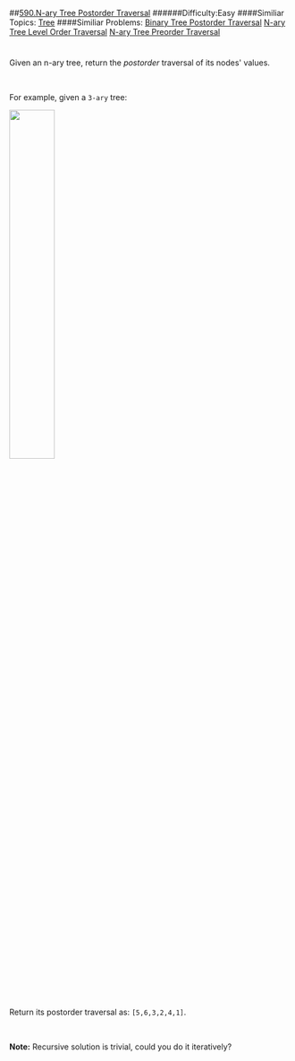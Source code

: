 ##[590.N-ary Tree Postorder Traversal](https://leetcode.com/problems/n-ary-tree-postorder-traversal/description/ "590.N-ary Tree Postorder Traversal")
######Difficulty:Easy
####Similiar Topics:
  [Tree](https://leetcode.com//tag/tree)
####Similiar Problems:
  [Binary Tree Postorder Traversal](https://leetcode.com//problems/binary-tree-postorder-traversal)  [N-ary Tree Level Order Traversal](https://leetcode.com//problems/n-ary-tree-level-order-traversal)  [N-ary Tree Preorder Traversal](https://leetcode.com//problems/n-ary-tree-preorder-traversal)
<div class="question-description__3U1T" style="padding-top: 10px;"><div><p>Given an n-ary tree, return the <i>postorder</i> traversal of its nodes' values.</p>
&#160;

<p>For example, given a <code>3-ary</code> tree:</p>

<p><img height="40%" src="/static/images/problemset/NaryTreeExample.png" width="40%"/></p>
&#160;

<p>Return its postorder traversal as: <code>[5,6,3,2,4,1]</code>.</p>
&#160;

<p><b>Note:</b> Recursive solution is trivial, could you do it iteratively?</p></div></div><div> </div><div> </div><div> </div><div> </div><div> </div><div> </div><div> </div><div> </div><div> </div><div> </div><div> </div><div> </div><div> </div><div> </div><div> </div><div> </div><div> </div><div> </div><div> </div><div> </div><div> </div><div> </div><div> </div><div> </div><div> </div><div> </div><div> </div><div> </div><div> </div><div> </div><div> </div><div> </div><div> </div><div> </div><div> </div><div> </div><div> </div><div> </div><div> </div><div> </div><div> </div><div> </div><div> </div><div> </div><div> </div><div> </div><div> </div><div> </div><div> </div><div> </div><div> </div><div> </div><div> </div><div> </div><div> </div><div> </div><div> </div><div> </div><div> </div><div> </div><div> </div><div> </div><div> </div><div> </div><div> </div><div> </div><div> </div><div> </div><div> </div><div> </div><div> </div><div> </div><div> </div><div> </div><div> </div><div> </div><div> </div><div> </div><div> </div><div> </div><div> </div><div> </div><div> </div><div> </div><div> </div><div> </div><div> </div><div> </div><div> </div><div> </div><div> </div><div> </div><div> </div><div> </div><div> </div><div> </div><div> </div><div> </div><div> </div><div> </div><div> </div><div> </div><div> </div><div> </div><div> </div><div> </div><div> </div><div> </div><div> </div><div> </div><div> </div><div> </div>